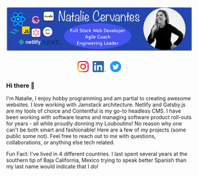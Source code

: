 # [![natalie cervantes header](https://raw.githubusercontent.com/Natalie624/Natalie624/main/images/github-header-2024.png)](https://nataliecervantes.com)

<p align='center'>
    <a href="https://www.instagram.com/cnatalie425/"><img height="30" src="https://raw.githubusercontent.com/Natalie624/Natalie624/main/images/instagram.png?raw=true"></a>&nbsp;&nbsp;
    <a href="https://www.linkedin.com/in/nataliecervantes/"><img height="30" src="https://raw.githubusercontent.com/Natalie624/Natalie624/main/images/linkedin.png?raw=true"></a>&nbsp;&nbsp;
    <a href="https://twitter.com/softwarenomad"><img height="30" src="https://raw.githubusercontent.com/Natalie624/Natalie624/main/images/twitter-circle-blue.png?raw=true"></a>
</p>

### Hi there 👋

I'm Natalie, I enjoy hobby programming and am partial to creating awesome websites. I love working with Jamstack architecture. Netlify and Gatsby.js are my tools of choice and Contentful is my go-to headless CMS. I have been working with software teams and managing software product roll-outs for years - all while proudly donning my Louboutins! No reason why one can't be both smart and fashionable! Here are a few of my projects (some public some not). Feel free to reach out to me with questions, collaborations, or anything else tech related. 

Fun Fact: I've lived in 4 different countries. I last spent several years at the southern tip of Baja California, Mexico trying to speak better Spanish than my last name would indicate that I do!

<!--
**Natalie624/Natalie624** is a ✨ _special_ ✨ repository because its `README.md` (this file) appears on your GitHub profile.

Here are some ideas to get you started:

- 🔭 I’m currently working on ...
- 🌱 I’m currently learning ...
- 👯 I’m looking to collaborate on ...
- 🤔 I’m looking for help with ...
- 💬 Ask me about ...
- 📫 How to reach me: ...
- 😄 Pronouns: ...
- ⚡ Fun fact: ...
-->
